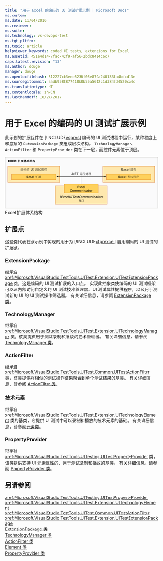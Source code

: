 ```yaml
---
title: "用于 Excel 的编码的 UI 测试扩展示例 | Microsoft Docs"
ms.custom: 
ms.date: 11/04/2016
ms.reviewer: 
ms.suite: 
ms.technology: vs-devops-test
ms.tgt_pltfrm: 
ms.topic: article
helpviewer_keywords: coded UI tests, extensions for Excel
ms.assetid: 451e4d14-7fac-42f9-af56-2bdc8414c6c7
caps.latest.revision: "13"
ms.author: douge
manager: douge
ms.openlocfilehash: 812227cb3eee5236f05e879a240133fa4bdcd13e
ms.sourcegitcommit: aadb9588877418b8b55a5612c1d3842d4520ca4c
ms.translationtype: HT
ms.contentlocale: zh-CN
ms.lasthandoff: 10/27/2017
---
```

# <a name="sample-coded-ui-test-extension-for-excel"></a>用于 Excel 的编码的 UI 测试扩展示例
此示例的扩展组件在 [!INCLUDE[vsprvs](../code-quality/includes/vsprvs_md.md)] 编码的 UI 测试进程中运行，某种程度上和底层的 `ExtensionPackage` 类组成层次结构。 `TechnologyManager`、`ActionFilter` 和 `PropertyProvider` 类在下一层，而控件元素位于顶层。  
  
 ![Excel 测试扩展体系结构](../test/media/excel_extarch.png "Excel_ExtArch")  
Excel 扩展体系结构  
  
## <a name="extension-points"></a>扩展点  
 这些类代表在该示例中实现的用于为 [!INCLUDE[ofprexcel](../test/includes/ofprexcel_md.md)] 启用编码的 UI 测试的扩展点。  
  
### <a name="extensionpackage"></a>ExtensionPackage  
 继承自 <xref:Microsoft.VisualStudio.TestTools.UITest.Extension.UITestExtensionPackage> 类，这是编码的 UI 测试扩展的入口点。 实现此抽象类使编码的 UI 测试框架可以从内部访问自定义的 UI 测试技术管理器、UI 测试属性提供程序，以及用于测试新的 UI 的 UI 测试操作筛选器。 有关详细信息，请参阅 [ExtensionPackage 类](../test/sample-excel-extension-extensionpackage-class.md)。  
  
### <a name="technologymanager"></a>TechnologyManager  
 继承自 <xref:Microsoft.VisualStudio.TestTools.UITest.Extension.UITechnologyManager> 类，该类提供用于测试录制和播放的技术管理器。 有关详细信息，请参阅 [TechnologyManager 类](../test/sample-excel-extension-technologymanager-class.md)。  
  
### <a name="actionfilter"></a>ActionFilter  
 继承自 <xref:Microsoft.VisualStudio.TestTools.UITest.Common.UITestActionFilter> 类，该类提供将相似的测试操作结果聚合到单个测试结果的基类。 有关详细信息，请参阅 [ActionFilter 类](../test/sample-excel-extension-actionfilter-class.md)。  
  
### <a name="technology-elements"></a>技术元素  
 继承自 <xref:Microsoft.VisualStudio.TestTools.UITest.Extension.UITechnologyElement> 类的基类，它提供 UI 测试中可以录制和播放的技术元素的基础。 有关详细信息，请参阅[元素类](../test/sample-excel-extension-element-classes.md)。  
  
### <a name="propertyprovider"></a>PropertyProvider  
 继承自 <xref:Microsoft.VisualStudio.TestTools.UITesting.UITestPropertyProvider> 类，该类提供支持 UI 元素属性的、用于测试录制和播放的基类。 有关详细信息，请参阅 [PropertyProvider 类](../test/sample-excel-extension-propertyprovider-class.md)。  
  
## <a name="see-also"></a>另请参阅  
 <xref:Microsoft.VisualStudio.TestTools.UITesting.UITestPropertyProvider>   
 <xref:Microsoft.VisualStudio.TestTools.UITest.Extension.UITechnologyElement>   
 <xref:Microsoft.VisualStudio.TestTools.UITest.Common.UITestActionFilter>   
 <xref:Microsoft.VisualStudio.TestTools.UITest.Extension.UITestExtensionPackage>   
 [ExtensionPackage 类](../test/sample-excel-extension-extensionpackage-class.md)   
 [TechnologyManager 类](../test/sample-excel-extension-technologymanager-class.md)   
 [ActionFilter 类](../test/sample-excel-extension-actionfilter-class.md)   
 [Element 类](../test/sample-excel-extension-element-classes.md)   
 [PropertyProvider 类](../test/sample-excel-extension-propertyprovider-class.md)
